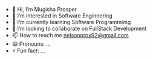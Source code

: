 - 👋 Hi, I’m Mugisha Prosper
- 👀 I’m interested in Software Enginnering
- 🌱 I’m currently learning Software Programmimg
- 💞️ I’m looking to collaborate on FullStack Development
- 📫 How to reach me nelsonprox92@gmail.com 
- 😄 Pronouns: ...
- ⚡ Fun fact: ...

<!---
MugishaProsper/MugishaProsper is a ✨ special ✨ repository because its `README.md` (this file) appears on your GitHub profile.
You can click the Preview link to take a look at your changes.
--->

